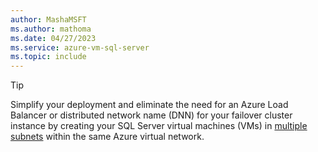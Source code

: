 ```yaml
---
author: MashaMSFT
ms.author: mathoma
ms.date: 04/27/2023
ms.service: azure-vm-sql-server
ms.topic: include
---
```

> [!TIP]
> Simplify your deployment and eliminate the need for an Azure Load Balancer or distributed network name (DNN) for your failover cluster instance by creating your SQL Server virtual machines (VMs) in [multiple subnets](../virtual-machines/windows/failover-cluster-instance-prepare-vm.md#subnets) within the same Azure virtual network. 